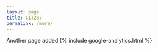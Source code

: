 ```yaml
---
layout: page
title: CIT237
permalink: /more/
---
```


Another page added
{% include google-analytics.html %}
